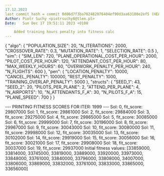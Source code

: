 ```yaml
---
17.12.2023
last commit_hash = commit 0d06d7f3ba702482076404ef90d3aa63180e2ef5 (HEAD -> unallowed_approach_training_sessions_branch)
Author: Piotr Suchy <piotrsuchy6@tlen.pl>
Date:   Sun Dec 17 19:51:11 2023 +0100

    Added training hours penalty into fitness calc
---
```

{
    "algo": {
        "POPULATION_SIZE": 20,
        "N_ITERATIONS": 2000,
        "CROSSOVER_RATE": 0.3,
        "MUTATION_RATE": 1,
        "SELECTION_RATE": 0.5
    },
    "sim": {
        "SIM_LEN": 720,
        "PLANE_OPERATIONAL_COST_PER_HOUR": 2000,
        "PILOT_COST_PER_HOUR": 120,
        "ATTENDANT_COST_PER_HOUR": 80,
        "MAX_WEEKLY_HOURS": 60,
        "OVERWORK_PENALTY_PER_HOUR": 240,
        "N_FLIGHTS": 600
    },
    "pen": {
        "LOCATION_PENALTY": 10000,
        "CANCEL_PENALTY": 100000,
        "REST_PENALTY": 1000,
        "TRAINING_OVERLAP_PENALTY": 5000
    },
    "structs": {
        "SEED_1": 43,
        "SEED_2": 20,
        "PILOTS_PER_PLANE": 2,
        "ATTEND_PER_PLANE": 4,
        "N_AIRPORTS": 10,
        "N_ATTENDANTS_F_A": 30,
        "N_PILOTS_F_A": 15,
        "PLANE_SPEED": 700
    }
}


--- PRINTING FITNESS SCORES FOR ITER: 1999 ---
Sol: 0, fit_score: 29807000
Sol: 1, fit_score: 29861000
Sol: 2, fit_score: 29884000
Sol: 3, fit_score: 29275000
Sol: 4, fit_score: 29865000
Sol: 5, fit_score: 30085000
Sol: 6, fit_score: 29999000
Sol: 7, fit_score: 30196000
Sol: 8, fit_score: 29967000
Sol: 9, fit_score: 30043000
Sol: 10, fit_score: 30080000
Sol: 11, fit_score: 29998000
Sol: 12, fit_score: 30035000
Sol: 13, fit_score: 30102000
Sol: 14, fit_score: 29919000
Sol: 15, fit_score: 30056000
Sol: 16, fit_score: 30021000
Sol: 17, fit_score: 29908000
Sol: 18, fit_score: 30037000
Sol: 19, fit_score: 29937000
Initial fitness values: [33859000, 33814000, 33745000, 33819000, 33889000, 33920000, 33973000, 33848000, 33761000, 33840000, 33796000, 33808000, 34007000, 33806000, 33869000, 33832000, 33761000, 33833000, 33865000, 33656000]
